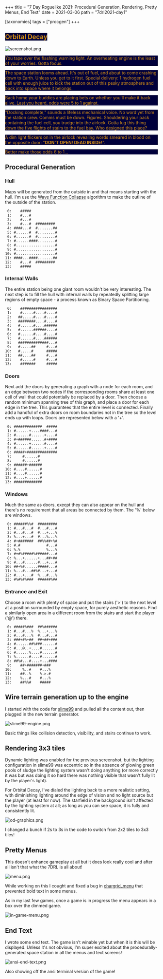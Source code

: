 +++
title = "7 Day Roguelike 2021: Procedural Generation, Rendering, Pretty Menus, End Text"
date = 2021-03-06
path = "7drl2021-day1"

[taxonomies]
tags = ["procgen"]
+++
<style>
.orbital-decay {
    color: #D08C15;
    background-color: #00003B;
}
</style>

## <span class="orbital-decay">Orbital Decay</span>

![screenshot.png](screenshot.png)

<p class="orbital-decay">
You tape over the flashing warning light.
An overheating engine is the least of your worries.
Gotta focus.
</p>

<p class="orbital-decay">
The space station looms ahead.
It's out of fuel, and about to come crashing down to Earth.
Unless you get to it first.
Special delivery: 1 hydrogen fuel cell with enough juice to kick the station out of this pesky atmosphere and back into space where it belongs.
</p>

<!-- more -->

<p class="orbital-decay">
Back home your buddies are placing bets on whether you'll make it back alive.
Last you heard, odds were 5 to 1 against.
</p>

<p class="orbital-decay">
"Docking complete," sounds a lifeless mechanical voice. No word yet from the station crew. Comms must be down. Figures.
Shouldering your pack containing the fuel cell, you trudge into the airlock.
Gotta lug this thing down the five flights of stairs to the fuel bay. Who designed this place?
</p>

<p class="orbital-decay">
A dim light flickers on in the airlock revealing words smeared in blood on the opposite door:
"<span style="font-weight:bold">DON'T OPEN! DEAD INSIDE!</span>".
</p>

<p class="orbital-decay">
Better make those odds 6 to 1...
</p>

## Procedural Generation

### Hull

Maps will be generated from the outside in and that means starting with the hull.
I'm use the [Wave Function Collapse](@/blog/wave-function-collapse/index.md) algorithm to make the outline of the outside of the station.
```
 0:    #####            
 1:    #...#            
 2:    #...#            
 3:    #...#  ######### 
 4: ####...#  #.......##
 5: #......#  #........#
 6: #......#  #........#
 7: #......####........#
 8: #..................#
 9: #..................#
10: #..................#
11: ####...####.......##
12:    #...#  ######### 
13:    #####            
```

### Internal Walls

The entire station being one giant room wouldn't be very interesting.
The next step is to fill the hull with internal walls by repeatedly splitting
large regions of empty space - a process known as Binary Space Partitioning.
```
 0:    #################
 1:    #.....#....#....#
 2:   ##.....#....#....#
 3:   ########....#....#
 4:   #......#....######
 5:   #......######....#
 6:   #......#....#....#
 7:   #......#....######
 8:   ##############...#
 9:   #.....##     #...#
10:   #.....#      #####
11:   ##....##     #...#
12:    #.....#     #...#
13:    #######     #####
```

### Doors

Next add the doors by generating a graph with a node for each room,
and an edge between two nodes if the corresponding rooms share at
least one cell of wall that could potentially be replaced by a door.
Then choose a random minimum spanning tree of this graph, and place
a door for each edge in the tree. This guarantees that the entire
level is connected.
Finally add a handful of extra doors
on room boundaries not in the tree so the level ends up with loops.
Doors are represented below with a '+'.

```
 0: #############  #####
 1: #......+....####...#
 2: #......#......+....#
 3: #+######......#+####
 4: #......+......#....#
 5: #......#......+....#
 6: #####+##############
 7:     #......#        
 8:     #......#        
 9: ######+######       
10: #....#......#       
11: #....#......#       
12: #....+......#       
13: #############       
```

### Windows

Much the same as doors, execpt they can also appear on the hull
and there's no requirement that all areas be connected by them.
The '%' below are windows.

```
 0: ######%%#  #########
 1: #...#...#  #...#...#
 2: #...#...#  #...+...%
 3: %...+...#  #...%...%
 4: #+#######  ##%%##+%#
 5: #.#            #...#
 6: %.%            %...%
 7: #+#%#####%######...#
 8: %...+......+...##+##
 9: #...#......#...+...#
10: ##+%#......#####...#
11: %...#...##%#...+...#
12: #...+...#  %...#...%
13: #%#%#%###  ######%##
```

### Entrance and Exit

Choose a room with plenty of space and put the stairs ('>') to the next
level at a position surrounded by empty space, for purely aesthetic reasons.
Find a similarly open area in a different room from the stairs and start the
player ('@') there.

```
 0: #####%###  ##%######
 1: #...#...%  %...+...%
 2: #...#...%  #...#...#
 3: ###+#%+##  ##+##+###
 4: #......##%###......#
 5: #...@..+....#......#
 6: #......%....#......#
 7: %......#....#......#
 8: ##%#...#....+...####
 9:    ##+#######+###   
10:     %..#    #...%   
11:    ##..%    %.>.#   
12:    %...#    #...%   
13:    ##%%#    #####   
```

## Wire terrain generation up to the engine

I started with the code for [slime99](@/projects/slime99/index.md) and pulled all the content out, then plugged in the new terrain generator.

![slime99-engine.png](slime99-engine.png)

Basic things like collision detection, visibility, and stairs continue to work.

## Rendering 3x3 tiles

Dynamic lighting was enabled for the previous screenshot, but the lighting configuration in slime99 was eccentric so in the absence
of glowing green pools of sludge the lighting system wasn't doing anything (or more correctly it was but was doing it so hard there
was nothing visible that wasn't fully lit by the player's light).

For Orbital Decay, I've dialed the lighting back to a more realistic setting, with diminishing lighting around the edge of vision and
no light source but the player (at least for now). The starfield in the background isn't affected by the lighting system at all; as
long as you can see space, it is fully and consistently lit.

![od-graphics.png](od-graphics.png)

I changed a bunch if 2s to 3s in the code to switch from 2x2 tiles to 3x3 tiles!

## Pretty Menus

This doesn't enhance gameplay at all but it does look really cool and after all isn't that what the 7DRL is all about!

![menu.png](menu.png)

While working on this I cought and fixed a bug in [chargrid_menu](https://crates.io/crates/chargrid_menu) that prevented bold text in some menus.

As in my last few games, once a game is in progress the menu appears in a box over the dimmed game.

![in-game-menu.png](in-game-menu.png)

## End Text

I wrote some end text. The game isn't winable yet but when it is this will be displayed.
Unless it's not obvious, I'm super excited about the procedurally-generated space station in all the menus and text screens!

![ansi-end-text.png](ansi-end-text.png)

Also showing off the ansi terminal version of the game!
